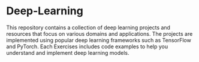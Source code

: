 # Deep-Learning
This repository contains a collection of deep learning projects and resources that focus on various domains and applications. The projects are implemented using popular deep learning frameworks such as TensorFlow and PyTorch. Each Exercises includes code examples to help you understand and implement deep learning models.
